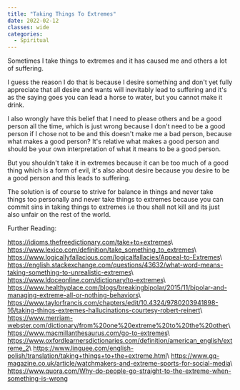 ```yaml
---
title: "Taking Things To Extremes"
date: 2022-02-12
classes: wide
categories:
  - Spiritual 
---
```


Sometimes I take things to extremes and it has caused me and others a lot of suffering.

I guess the reason I do that is because I desire something and don't yet fully appreciate that all desire and wants will inevitably lead to suffering and it's as the saying goes you can lead a horse to water, but you cannot make it drink.

I also wrongly have this belief that I need to please others and be a good person all the time, which is just wrong because I don't need to be a good person if I chose not to be and this doesn't make me a bad person, because what makes a good person? It's relative what makes a good person and should be your own interpretation of what it means to be a good person.

But you shouldn't take it in extremes because it can be too much of a good thing which is a form of evil, it's also about desire because you desire to be a good person and this leads to suffering. 

The solution is of course to strive for balance in things and never take things too personally and never take things to extremes because you can commit sins in taking things to extremes i.e thou shall not kill and its just also unfair on the rest of the world. 

Further Reading:

<https://idioms.thefreedictionary.com/take+to+extremes>\\
<https://www.lexico.com/definition/take_something_to_extremes>\\
<https://www.logicallyfallacious.com/logicalfallacies/Appeal-to-Extremes>\\
<https://english.stackexchange.com/questions/43632/what-word-means-taking-something-to-unrealistic-extremes>\\
<https://www.ldoceonline.com/dictionary/to-extremes>\\
<https://www.healthyplace.com/blogs/breakingbipolar/2015/11/bipolar-and-managing-extreme-all-or-nothing-behaviors>\\
<https://www.taylorfrancis.com/chapters/edit/10.4324/9780203941898-16/taking-things-extremes-hallucinations-courtesy-robert-reinert>\\
<https://www.merriam-webster.com/dictionary/from%20one%20extreme%20to%20the%20other>\\
<https://www.macmillanthesaurus.com/go-to-extremes>\\
<https://www.oxfordlearnersdictionaries.com/definition/american_english/extreme_2>\\
<https://www.linguee.com/english-polish/translation/taking+things+to+the+extreme.html>\\
<https://www.gq-magazine.co.uk/article/watchmakers-and-extreme-sports-for-social-media>\\
<https://www.quora.com/Why-do-people-go-straight-to-the-extreme-when-something-is-wrong>

